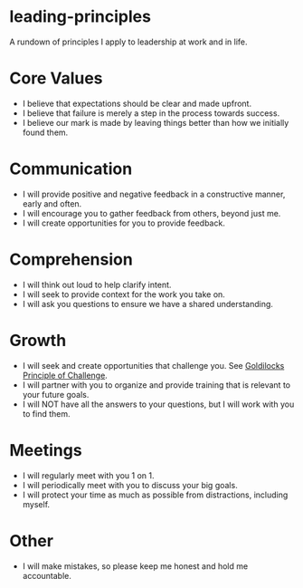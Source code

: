# leading-principles
A rundown of principles I apply to leadership at work and in life.

# Core Values
* I believe that expectations should be clear and made upfront.
* I believe that failure is merely a step in the process towards success.
* I believe our mark is made by leaving things better than how we initially found them.

# Communication
* I will provide positive and negative feedback in a constructive manner, early and often.
* I will encourage you to gather feedback from others, beyond just me.
* I will create opportunities for you to provide feedback.

# Comprehension
* I will think out loud to help clarify intent.
* I will seek to provide context for the work you take on.
* I will ask you questions to ensure we have a shared understanding.

# Growth
* I will seek and create opportunities that challenge you. See [Goldilocks Principle of Challenge](https://www.google.com/search?q=goldilocks+principles+of+challenge).
* I will partner with you to organize and provide training that is relevant to your future goals.
* I will NOT have all the answers to your questions, but I will work with you to find them.

# Meetings
* I will regularly meet with you 1 on 1.
* I will periodically meet with you to discuss your big goals.
* I will protect your time as much as possible from distractions, including myself.

# Other
* I will make mistakes, so please keep me honest and hold me accountable.
